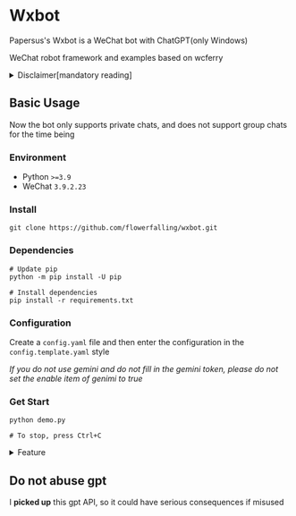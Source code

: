 # Wxbot

Papersus's Wxbot is a WeChat bot with ChatGPT(only Windows)

WeChat robot framework and examples based on wcferry

<details><summary>Disclaimer[mandatory reading]</summary>

The author of this tool makes no warranty, express or implied, as to the safety, completeness, reliability, validity, correctness, or suitability of this tool, and assumes no responsibility for any direct or indirect loss, liability, claim, demand, or action resulting from the use or misuse of this tool.

The author of this tool reserves the right to modify, update, delete or terminate this tool at any time without prior notice or obligation.

Users of the Tool shall comply with relevant laws and regulations, respect WeChat's copyright and privacy, and shall not infringe upon the legitimate rights and interests of WeChat or other third parties, or engage in any illegal or unethical behavior.

By downloading, installing, running or using the Tool, users of the Tool acknowledge that they have read and agree to this disclaimer. If you have any objection, please stop using the Tool immediately and delete all related files.

</details>

## Basic Usage

Now the bot only supports private chats, and does not support group chats for the time being

### Environment

- Python `>=3.9`
- WeChat `3.9.2.23`

### Install

```Shell
git clone https://github.com/flowerfalling/wxbot.git
```

### Dependencies

```Shell
# Update pip
python -m pip install -U pip

# Install dependencies
pip install -r requirements.txt
```

### Configuration

Create a `config.yaml` file and then enter the configuration in the `config.template.yaml` style

_If you do not use gemini and do not fill in the gemini token, please do not set the enable item of genimi to true_

### Get Start

```Shell
python demo.py

# To stop, press Ctrl+C
```

<details><summary>Feature</summary>

#### Users' command(your friends)

```Text
@菜单  # get the menu
```

```Text
@一言  # get a sentence
```

```Text
gpt command:
/xxx  # Talk to GPT
/gpt help  # Get help
/gpt start  # Enable GPT continuous conversation
/gpt end  # Disable GPT continuous conversation
/gpt clear  # Clear current session records
```

```Text
gemini command:
%xxx  # Talk to Gemini
%gemini help  # Get help
%gemini start  # Enable Gemini continuous conversation
%gemini end  # Disable Gemini continuous conversation
%gemini clear  # Clear current session records
```

#### Administrator's command(you)

The following functions are currently available:

- menu
- gpt
- gemini
- hitokoto

Call any of them func

```Text
Administrator documentation
  /help  # Get help
  /state  # View functions' status
  /disable|enable name1[,name2[...]] func1[,func2[...]]  # Enable | Disable someone's permission for some functions
  /start|stop func1[,func2[,func3[...]]  # Start | Stop functions
  /quit  # Exit robot
```

</details>

## Do not abuse gpt

I **picked up** this gpt API, so it could have serious consequences if misused
